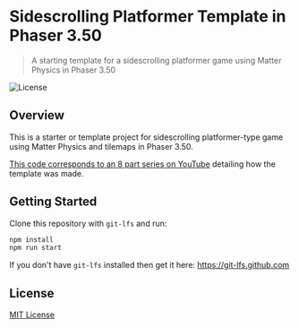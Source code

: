 # Sidescrolling Platformer Template in Phaser 3.50
> A starting template for a sidescrolling platformer game using Matter Physics in Phaser 3.50

![License](https://img.shields.io/badge/license-MIT-green)

## Overview

This is a starter or template project for sidescrolling platformer-type game using Matter Physics and tilemaps in Phaser 3.50.

[This code corresponds to an 8 part series on YouTube](https://youtube.com/playlist?list=PLumYWZ2t7CRvEG-wUD5uwUBHU91E0kt4b) detailing how the template was made.

## Getting Started

Clone this repository with `git-lfs` and run:

```bash
npm install
npm run start
```

If you don't have `git-lfs` installed then get it here: https://git-lfs.github.com

## License

[MIT License](https://github.com/ourcade/sidescrolling-platformer-template-phaser3/blob/master/LICENSE)

